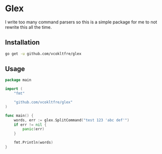 # Glex

I write too many command parsers so this is a simple package for me to not rewrite this all the time.

## Installation

```bash
go get -u github.com/vcokltfre/glex
```

## Usage

```go
package main

import (
    "fmt"

    "github.com/vcokltfre/glex"
)

func main() {
    words, err := glex.SplitCommand("test 123 'abc def'")
    if err != nil {
        panic(err)
    }

    fmt.Println(words)
}
```
